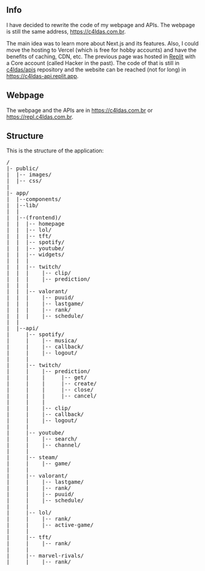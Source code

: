 <h2>Info</h2>

I have decided to rewrite the code of my webpage and APIs. The webpage is still the same address, https://c4ldas.com.br. 

The main idea was to learn more about Next.js and its features. Also, I could move the hosting to Vercel (which is free for hobby accounts) and have the benefits of caching, CDN, etc. 
The previous page was hosted in [Replit](https://replit.com) with a Core account (called Hacker in the past). The code of that is still in [c4ldas/apis](https://github.com/c4ldas/apis) repository and the website can be reached (not for long) in https://c4ldas-api.replit.app.

<h2>Webpage</h2>

The webpage and the APIs are in https://c4ldas.com.br or https://repl.c4ldas.com.br.

<h2> Structure </h2>

This is the structure of the application:

<pre>
/
|- public/
|  |-- images/
|  |-- css/
|
|- app/
|  |--components/
|  |--lib/
|  |
|  |--(frontend)/
|  |  |-- homepage
|  |  |-- lol/
|  |  |-- tft/
|  |  |-- spotify/
|  |  |-- youtube/
|  |  |-- widgets/
|  |  |
|  |  |-- twitch/
|  |  |    |-- clip/
|  |  |    |-- prediction/
|  |  |
|  |  |-- valorant/
|  |  |    |-- puuid/
|  |  |    |-- lastgame/
|  |  |    |-- rank/
|  |  |    |-- schedule/
|  |
|  |--api/
|     |-- spotify/
|     |    |-- musica/
|     |    |-- callback/
|     |    |-- logout/
|     |
|     |-- twitch/
|     |    |-- prediction/
|     |    |     |-- get/
|     |    |     |-- create/
|     |    |     |-- close/
|     |    |     |-- cancel/
|     |    |
|     |    |-- clip/
|     |    |-- callback/
|     |    |-- logout/
|     |
|     |-- youtube/
|     |    |-- search/
|     |    |-- channel/
|     |
|     |-- steam/
|     |    |-- game/
|     |
|     |-- valorant/
|     |    |-- lastgame/
|     |    |-- rank/
|     |    |-- puuid/
|     |    |-- schedule/
|     |
|     |-- lol/
|     |    |-- rank/
|     |    |-- active-game/
|     |
|     |-- tft/
|     |    |-- rank/
|     |
|     |-- marvel-rivals/
|     |    |-- rank/
</pre>
